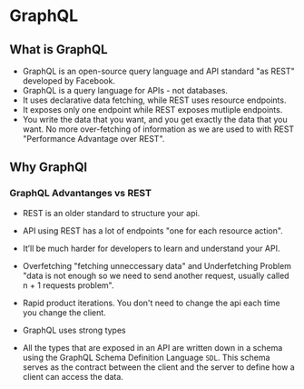 # GraphQL

## What is GraphQL

- GraphQL is an open-source query language and API standard "as REST" developed by Facebook.
- GraphQL is a query language for APIs - not databases.
- It uses declarative data fetching, while REST uses resource endpoints.
- It exposes only one endpoint while REST exposes mutliple endpoints.
- You write the data that you want, and you get exactly the data that you want. No more over-fetching of information as we are used to with REST "Performance Advantage over REST".

## Why GraphQl

### GraphQL Advantanges vs REST

- REST is an older standard to structure your api.
- API using REST has a lot of endpoints "one for each resource action".
- It’ll be much harder for developers to learn and understand your API.
- Overfetching "fetching unneccessary data" and Underfetching Problem "data is not enough so we need to send another request, usually called n + 1 requests problem".
- Rapid product iterations. You don't need to change the api each time you change the client.

- GraphQL uses strong types
- All the types that are exposed in an API are written down in a schema using the GraphQL Schema Definition Language ```SDL```. This schema serves as the contract between the client and the server to define how a client can access the data.

